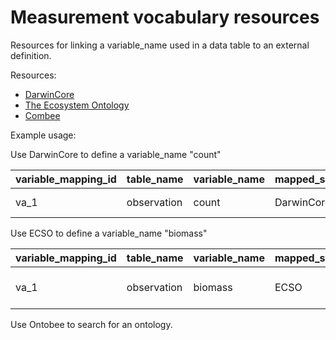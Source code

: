 # Measurement vocabulary resources

Resources for linking a variable_name used in a data table to an external definition.

Resources:
* [DarwinCore](https://dwc.tdwg.org/terms/)
* [The Ecosystem Ontology](https://bioportal.bioontology.org/ontologies/ECSO/?p=summary)
* [Combee](http://www.ontobee.org)

Example usage:

Use DarwinCore to define a variable_name "count"

| variable_mapping_id | table_name | variable_name | mapped_system | mapped_id | mapped_label |
|---------------------|------------|---------------|---------------|-----------|--------------|
| va_1 | observation | count | DarwinCore | [http://rs.tdwg.org/dwc/terms/individualCount](http://rs.tdwg.org/dwc/terms/individualCount) | individualCount | 


Use ECSO to define a variable_name "biomass"

| variable_mapping_id | table_name | variable_name | mapped_system | mapped_id | mapped_label |
|---------------------|------------|---------------|---------------|-----------|--------------|
| va_1 | observation | biomass | ECSO | [http://purl.dataone.org/odo/ECSO_00000513](http://purl.dataone.org/odo/ECSO_00000513) | Biomass Measurement Type | 


Use Ontobee to search for an ontology.
